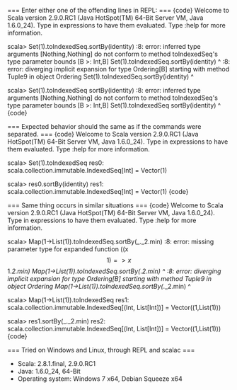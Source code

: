 === Enter either one of the offending lines in REPL: ===
{code}
Welcome to Scala version 2.9.0.RC1 (Java HotSpot(TM) 64-Bit Server VM, Java 1.6.0_24).
Type in expressions to have them evaluated.
Type :help for more information.

scala> Set(1).toIndexedSeq.sortBy(identity)
<console>:8: error: inferred type arguments [Nothing,Nothing] do not conform to method toIndexedSeq's type parameter bounds [B >: Int,B]
       Set(1).toIndexedSeq.sortBy(identity)
                           ^
<console>:8: error: diverging implicit expansion for type Ordering[B]
starting with method Tuple9 in object Ordering
       Set(1).toIndexedSeq.sortBy(identity)
                                 ^

scala> Set(1).toIndexedSeq sortBy(identity)
<console>:8: error: inferred type arguments [Nothing,Nothing] do not conform to method toIndexedSeq's type parameter bounds [B >: Int,B]
       Set(1).toIndexedSeq sortBy(identity)
                           ^
{code} 

=== Expected behavior should the same as if the commands were separated. ===
{code}
Welcome to Scala version 2.9.0.RC1 (Java HotSpot(TM) 64-Bit Server VM, Java 1.6.0_24).
Type in expressions to have them evaluated.
Type :help for more information.

scala> Set(1).toIndexedSeq
res0: scala.collection.immutable.IndexedSeq[Int] = Vector(1)

scala> res0.sortBy(identity)
res1: scala.collection.immutable.IndexedSeq[Int] = Vector(1)
{code}

=== Same thing occurs in similar situations ===
{code}
Welcome to Scala version 2.9.0.RC1 (Java HotSpot(TM) 64-Bit Server VM, Java 1.6.0_24).
Type in expressions to have them evaluated.
Type :help for more information.

scala> Map(1->List(1)).toIndexedSeq.sortBy(_._2.min)
<console>:8: error: missing parameter type for expanded function ((x$$1) => x$$1._2.min)
       Map(1->List(1)).toIndexedSeq.sortBy(_._2.min)
                                           ^
<console>:8: error: diverging implicit expansion for type Ordering[B]
starting with method Tuple9 in object Ordering
       Map(1->List(1)).toIndexedSeq.sortBy(_._2.min)
                                          ^

scala> Map(1->List(1)).toIndexedSeq
res1: scala.collection.immutable.IndexedSeq[(Int, List[Int])] = Vector((1,List(1)))

scala> res1.sortBy(_._2.min)
res2: scala.collection.immutable.IndexedSeq[(Int, List[Int])] = Vector((1,List(1)))
{code}

=== Tried on Windows and Linux, through REPL and scalac ===
  - Scala: 2.8.1.final, 2.9.0.RC1
  - Java: 1.6.0_24, 64-Bit
  - Operating system: Windows 7 x64, Debian Squeeze x64
